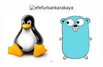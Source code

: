 <div
  name="stats"
  align="center"
>
  <p align="center">
    <img
      src="https://komarev.com/ghpvc/?username=efefurkankarakaya&label=Profile%20views&color=0e75b6&style=flat"
      alt="efefurkankarakaya"
    />
  </p>
  <a
    href="https://github.com/torvalds/linux"
    target="_blank"
    rel="noreferrer"
  >
    <img
      src="./logo/tech/linux.png"
      alt="linux"
      width="150"
      height="150"
    />
  </a>
   <a
      href="https://golang.org"
      target="_blank"
      rel="noreferrer"
    >
      <img
        src="https://raw.githubusercontent.com/devicons/devicon/master/icons/go/go-original.svg"
        alt="go"
        width="150"
        height="150"
      />
    </a>
</div>

